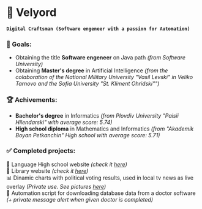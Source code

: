 # 🐐 Velyord

**`Digital Craftsman (Software engeneer with a passion for Automation)`**

### 🎯 Goals:
<ul>
  <li>
    Obtaining the title <strong>Software engeneer</strong> on Java path <i>(from Software University)</i>
  </li>
  <li>
    Obtaining <strong>Master's degree</strong> in Artificial Intelligence <i>(from the colaboration of the National Military University "Vasil Levski" in Veliko Tarnovo and the Sofia University "St. Kliment Ohridski"")</i>
  </li>
</ul>

### 🏆 Achivements:
<ul>
  <li>
    <strong>Bachelor's degree</strong> in Informatics <i>(from Plovdiv University "Paisii Hilendarski" with average score: 5.74)</i>
  </li>
  <li>
    <strong>High school diploma</strong> in Mathematics and Informatics <i>(from "Akademik Boyan Petkanchin" High school with average score: 5.71)</i>
  </li>
</ul>

### ✅ Completed projects:
<p>
    🏫 Language High school website <i>(check it <a href="https://www.eg-dg-bg.com" target="_blank">here</a>)</i><br />
    📖 Library website <i>(check it <a href="http://dglib.escom.bg" target="_blank">here</a>)</i><br />
    📊 Dinamic charts with political voting results, used in local tv news as live overlay <i>(Private use. See pictures <a href="https://imgur.com/a/rSxJx7K" target="_blank">here</a>)</i><br />
    🤖 Automation script for downloading database data from a doctor software <i>(+ private message alert when given doctor is completed)</i>
</p>
